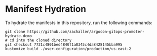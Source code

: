 # Manifest Hydration

To hydrate the manifests in this repository, run the following commands:

```shell
git clone https://github.com/zachaller/argocon-gitops-promoter-hydrate-demo
# cd into the cloned directory
git checkout 7721c4801bed4840f1a8345c4da8428145bba995
kustomize build ./user-configuration/production/us-east-2
```
